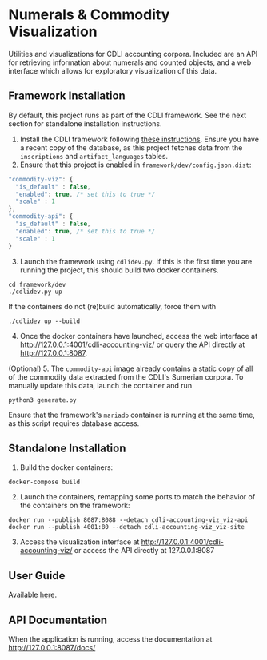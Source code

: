 # Numerals & Commodity Visualization

Utilities and visualizations for CDLI accounting corpora. Included are an API for retrieving information about numerals and counted objects, and a web interface which allows for exploratory visualization of this data. 

## Framework Installation

By default, this project runs as part of the CDLI framework. See the next section for standalone installation instructions.

1. Install the CDLI framework following [these instructions](https://gitlab.com/cdli/framework/-/blob/phoenix/develop/FRAMEWORK_INSTALL.md). Ensure you have a recent copy of the database, as this project fetches data from the `inscriptions` and `artifact_languages` tables.
2. Ensure that this project is enabled in `framework/dev/config.json.dist`:
<!-- although this is json, use javascript syntax highlighting 
     so comments render nicely -->
```javascript 
"commodity-viz": {
  "is_default" : false,
  "enabled": true, /* set this to true */
  "scale" : 1
},
"commodity-api": {
  "is_default" : false,
  "enabled": true, /* set this to true */
  "scale" : 1
}
```
3. Launch the framework using `cdlidev.py`. If this is the first time you are running the project, this should build two docker containers.
```
cd framework/dev
./cdlidev.py up
```
If the containers do not (re)build automatically, force them with 
```
./cdlidev up --build
```
4. Once the docker containers have launched, access the web interface at http://127.0.0.1:4001/cdli-accounting-viz/ or query the API directly at http://127.0.0.1:8087.

(Optional)
5. The `commodity-api` image already contains a static copy of all of the commodity data extracted from the CDLI's Sumerian corpora. To manually update this data, launch the container and run
```
python3 generate.py
```
Ensure that the framework's `mariadb` container is running at the same time, as this script requires database access.

## Standalone Installation

1. Build the docker containers:
```
docker-compose build
```
2. Launch the containers, remapping some ports to match the behavior of the containers on the framework:
```
docker run --publish 8087:8088 --detach cdli-accounting-viz_viz-api
docker run --publish 4001:80 --detach cdli-accounting-viz_viz-site
```
3. Access the visualization interface at 
http://127.0.0.1:4001/cdli-accounting-viz/
or access the API directly at 127.0.0.1:8087

## User Guide
Available [here](https://github.com/MrLogarithm/cdli-accounting-viz/blob/master/docs/UserGuide.md).

## API Documentation
When the application is running, access the documentation at http://127.0.0.1:8087/docs/
